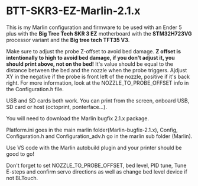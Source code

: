 # BTT-SKR3-EZ-Marlin-2.1.x 
This is my Marlin configuration and firmware to be used with an Ender 5 plus with the **Big Tree Tech SKR 3 EZ** motherboard with the **STM32H723VG** processor variant and the **Big tree tech TFT35 V3**.

Make sure to adjust the probe Z-offset to avoid bed damage. **Z offset is intentionally to high to avoid bed damage, if you don't adjust it, you should print above, not on the bed!** It's value should be equal to the distance between the bed and the nozzle when the probe triggers. Ajdjust XY in the negative if the probe is front left of the nozzle, positive if it's back right. For more information, look at the NOZZLE_TO_PROBE_OFFSET info in the Configuration.h file.

USB and SD cards both work. You can print from the screen, onboard USB, SD card or host (octoprint, ponterface...).

You will need to download the Marlin bugfix 2.1.x package.

Platform.ini goes in the main marlin folder(Marlin-bugfix-2.1.x), Config, Configuration.h and Configuration_adv.h go in the marlin sub folder (Marlin).

Use VS code with the Marlin autobuild plugin and your printer should be good to go!

Don't forget to set NOZZLE_TO_PROBE_OFFSET, bed level, PID tune, Tune E-steps and confirm servo directions as well as change bed level device if not BLTouch.
